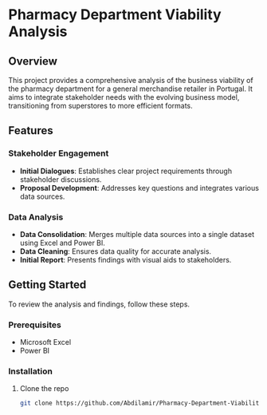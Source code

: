 # Pharmacy Department Viability Analysis

## Overview
This project provides a comprehensive analysis of the business viability of the pharmacy department for a general merchandise retailer in Portugal. It aims to integrate stakeholder needs with the evolving business model, transitioning from superstores to more efficient formats.

## Features

### Stakeholder Engagement
- **Initial Dialogues**: Establishes clear project requirements through stakeholder discussions.
- **Proposal Development**: Addresses key questions and integrates various data sources.

### Data Analysis
- **Data Consolidation**: Merges multiple data sources into a single dataset using Excel and Power BI.
- **Data Cleaning**: Ensures data quality for accurate analysis.
- **Initial Report**: Presents findings with visual aids to stakeholders.

## Getting Started
To review the analysis and findings, follow these steps.

### Prerequisites
- Microsoft Excel
- Power BI

### Installation
1. Clone the repo
   ```sh
   git clone https://github.com/Abdilamir/Pharmacy-Department-Viability-Analysis
